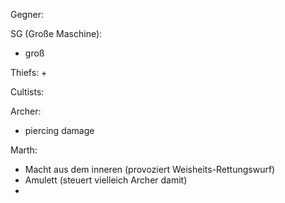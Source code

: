 
Gegner: 

SG (Große Maschine): 
+ groß

Thiefs: 
+ 


Cultists: 


Archer: 
+ piercing damage

Marth: 
+ Macht aus dem inneren (provoziert Weisheits-Rettungswurf)
+ Amulett (steuert vielleich Archer damit)
+ 



